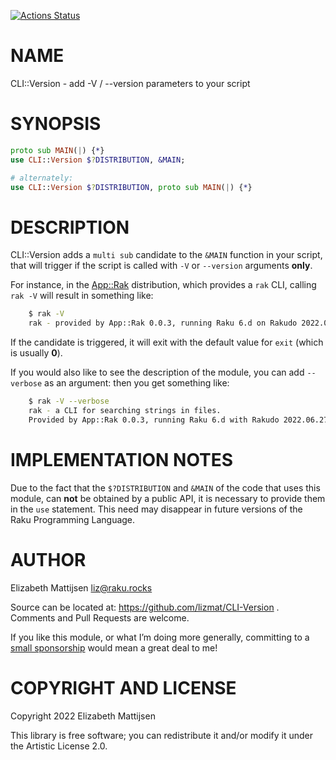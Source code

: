 [![Actions Status](https://github.com/lizmat/CLI-Version/actions/workflows/test.yml/badge.svg)](https://github.com/lizmat/CLI-Version/actions)

NAME
====

CLI::Version - add -V / --version parameters to your script

SYNOPSIS
========

```raku
proto sub MAIN(|) {*}
use CLI::Version $?DISTRIBUTION, &MAIN;

# alternately:
use CLI::Version $?DISTRIBUTION, proto sub MAIN(|) {*}
```

DESCRIPTION
===========

CLI::Version adds a `multi sub` candidate to the `&MAIN` function in your script, that will trigger if the script is called with `-V` or `--version` arguments **only**.

For instance, in the [App::Rak](https://raku.land/zef:lizmat/App::Rak) distribution, which provides a `rak` CLI, calling `rak -V` will result in something like:

```bash
    $ rak -V
    rak - provided by App::Rak 0.0.3, running Raku 6.d on Rakudo 2022.06.
```

If the candidate is triggered, it will exit with the default value for `exit` (which is usually **0**).

If you would also like to see the description of the module, you can add `--verbose` as an argument: then you get something like:

```bash
    $ rak -V --verbose
    rak - a CLI for searching strings in files.
    Provided by App::Rak 0.0.3, running Raku 6.d with Rakudo 2022.06.27.
```

IMPLEMENTATION NOTES
====================

Due to the fact that the `$?DISTRIBUTION` and `&MAIN` of the code that uses this module, can **not** be obtained by a public API, it is necessary to provide them in the `use` statement. This need may disappear in future versions of the Raku Programming Language.

AUTHOR
======

Elizabeth Mattijsen <liz@raku.rocks>

Source can be located at: https://github.com/lizmat/CLI-Version . Comments and Pull Requests are welcome.

If you like this module, or what I’m doing more generally, committing to a [small sponsorship](https://github.com/sponsors/lizmat/) would mean a great deal to me!

COPYRIGHT AND LICENSE
=====================

Copyright 2022 Elizabeth Mattijsen

This library is free software; you can redistribute it and/or modify it under the Artistic License 2.0.

